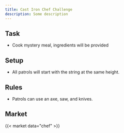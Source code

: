 ```yaml
---
title: Cast Iron Chef Challenge
description: Some description
---
```


## Task

- Cook mystery meal, ingredients will be provided

## Setup

- All patrols will start with the string at the same height.

## Rules

- Patrols can use an axe, saw, and knives.

## Market

{{< market data="chef" >}}
